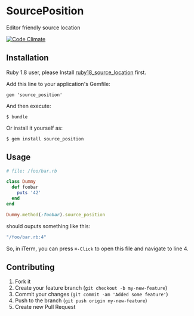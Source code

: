 # SourcePosition

Editor friendly source location

[![Code Climate](https://codeclimate.com/badge.png)](https://codeclimate.com/github/linjunpop/source_position)

## Installation

Ruby 1.8 user, please Install [ruby18_source_location] first.

Add this line to your application's Gemfile:

    gem 'source_position'

And then execute:

    $ bundle

Or install it yourself as:

    $ gem install source_position

## Usage

```ruby
# file: /foo/bar.rb

class Dummy
  def foobar
    puts '42'
  end
end
```

```ruby
Dummy.method(:foobar).source_position
```

should ouputs something like this:

```ruby
"/foo/bar.rb:4"
```

So, in iTerm, you can press `⌘-Click` to open this file and navigate to 
line 4. 

## Contributing

1. Fork it
2. Create your feature branch (`git checkout -b my-new-feature`)
3. Commit your changes (`git commit -am 'Added some feature'`)
4. Push to the branch (`git push origin my-new-feature`)
5. Create new Pull Request

[ruby18_source_location]: https://github.com/ConradIrwin/ruby18_source_location
